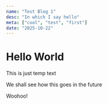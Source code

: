 ```yaml
---
name: "Test Blog 1"
desc: "In which I say hello"
meta: ["cool", "test", "first"]
date: "2025-10-22"
---
```

# Hello World

This is just temp text

We shall see how this goes in the future

Woohoo!